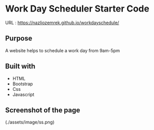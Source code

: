 # Work Day Scheduler Starter Code
URL : https://nazliozemrek.github.io/workdayschedule/

## Purpose
A website helps to schedule a work day from 9am-5pm

## Built with
* HTML
* Bootstrap
* Css
* Javascript
## Screenshot of the page
(./assets/image/ss.png)
